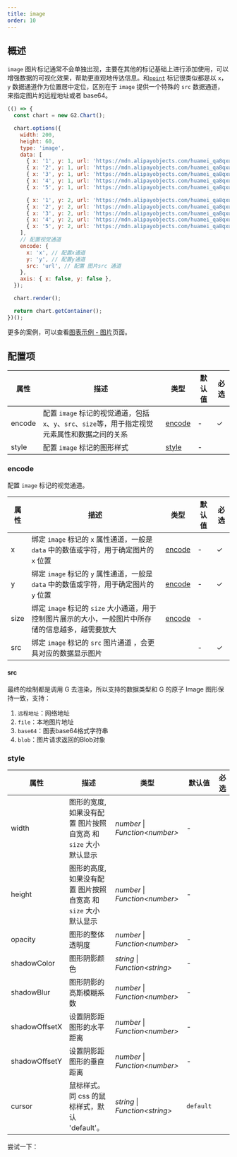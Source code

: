 ```yaml
---
title: image
order: 10
---
```


## 概述

`image` 图片标记通常不会单独出现，主要在其他的标记基础上进行添加使用，可以增强数据的可视化效果，帮助更直观地传达信息。和[`point`](/manual/core/mark/point) 标记很类似都是以 `x`，`y` 数据通道作为位置居中定位，区别在于 `image` 提供一个特殊的 `src` 数据通道，来指定图片的远程地址或者 base64。

```js | ob
(() => {
  const chart = new G2.Chart();

  chart.options({
    width: 200,
    height: 60,
    type: 'image',
    data: [
      { x: '1', y: 1, url: 'https://mdn.alipayobjects.com/huamei_qa8qxu/afts/img/A*TRZHTaTeWfEAAAAAAAAAAAAAemJ7AQ/original' },
      { x: '2', y: 1, url: 'https://mdn.alipayobjects.com/huamei_qa8qxu/afts/img/A*TRZHTaTeWfEAAAAAAAAAAAAAemJ7AQ/original' },
      { x: '3', y: 1, url: 'https://mdn.alipayobjects.com/huamei_qa8qxu/afts/img/A*TRZHTaTeWfEAAAAAAAAAAAAAemJ7AQ/original' },
      { x: '4', y: 1, url: 'https://mdn.alipayobjects.com/huamei_qa8qxu/afts/img/A*qCegRabhuUIAAAAAAAAAAAAAemJ7AQ/original' },
      { x: '5', y: 1, url: 'https://mdn.alipayobjects.com/huamei_qa8qxu/afts/img/A*GNP1RLFfQV0AAAAAAAAAAAAAemJ7AQ/original' },

      { x: '1', y: 2, url: 'https://mdn.alipayobjects.com/huamei_qa8qxu/afts/img/A*TRZHTaTeWfEAAAAAAAAAAAAAemJ7AQ/original' },
      { x: '2', y: 2, url: 'https://mdn.alipayobjects.com/huamei_qa8qxu/afts/img/A*TRZHTaTeWfEAAAAAAAAAAAAAemJ7AQ/original' },
      { x: '3', y: 2, url: 'https://mdn.alipayobjects.com/huamei_qa8qxu/afts/img/A*qCegRabhuUIAAAAAAAAAAAAAemJ7AQ/original' },
      { x: '4', y: 2, url: 'https://mdn.alipayobjects.com/huamei_qa8qxu/afts/img/A*GNP1RLFfQV0AAAAAAAAAAAAAemJ7AQ/original' },
      { x: '5', y: 2, url: 'https://mdn.alipayobjects.com/huamei_qa8qxu/afts/img/A*GNP1RLFfQV0AAAAAAAAAAAAAemJ7AQ/original' },
    ],
    // 配置视觉通道
    encode: {
      x: 'x', // 配置x通道
      y: 'y', // 配置y通道
      src: 'url', // 配置 图片src 通道
    },
    axis: { x: false, y: false },  
  });

  chart.render();

  return chart.getContainer();
})();
```

更多的案例，可以查看[图表示例 - 图片](/examples#general-image)页面。

## 配置项

| 属性       | 描述                                                                                               | 类型                      | 默认值                 | 必选 |
| ---------- | -------------------------------------------------------------------------------------------------- | ------------------------- | ---------------------- | ---- |
| encode     | 配置 `image` 标记的视觉通道，包括`x`、`y`、`src`、`size`等，用于指定视觉元素属性和数据之间的关系 | [encode](#encode)         | -                      | ✓    |
| style      | 配置 `image` 标记的图形样式                                                                         | [style](#style)           | -                      |      |

### encode

配置 `image` 标记的视觉通道。

| 属性  | 描述                                                                                                                                        | 类型                          | 默认值 | 必选 |
| ----- | ------------------------------------------------------------------------------------------------------------------------------------------- | ----------------------------- | ------ | ---- |
| x     | 绑定 `image` 标记的 `x` 属性通道，一般是 `data` 中的数值或字符，用于确定图片的 `x` 位置                                                   | [encode](/manual/core/encode) | -      | ✓    |
| y     | 绑定 `image` 标记的 `y` 属性通道，一般是 `data` 中的数值或字符，用于确定图片的 `y` 位置                                              | [encode](/manual/core/encode) | -      | ✓   |
| size  | 绑定 `image` 标记的 `size` 大小通道，用于控制图片展示的大小，一般图片中所存储的信息越多，越需要放大 | [encode](/manual/core/encode) | -      |      |
| src   | 绑定 `image` 标记的 `src` 图片通道 ，会更具对应的数据显示图片            |            | - |   ✓   |

#### src

最终的绘制都是调用 G 去渲染，所以支持的数据类型和 G 的原子 Image 图形保持一致，支持：

1. `远程地址`：网络地址
2. `file`：本地图片地址
3. `base64`：图表base64格式字符串
4. `blob`：图片请求返回的Blob对象

### style

| 属性            | 描述                                           | 类型                 | 默认值      | 必选  |
|----------------|------------------------------------------------|---------------------|------------|-------|
| width          | 图形的宽度, 如果没有配置 图片按照 自宽高 和 `size` 大小 默认显示          | _number_ \| _Function\<number\>_              |   -        |       |
| height         | 图形的高度, 如果没有配置 图片按照 自宽高 和 `size` 大小 默认显示          | _number_ \| _Function\<number\>_              |   -        |       |
| opacity        | 图形的整体透明度                                   | _number_ \| _Function\<number\>_              |   -        |       |
| shadowColor    | 图形阴影颜色                                      | _string_ \| _Function\<string\>_              |   -        |       |
| shadowBlur     | 图形阴影的高斯模糊系数                              | _number_ \| _Function\<number\>_              |   -        |       |
| shadowOffsetX  | 设置阴影距图形的水平距离                            | _number_ \| _Function\<number\>_              |   -        |       |
| shadowOffsetY  | 设置阴影距图形的垂直距离                            | _number_ \| _Function\<number\>_              |   -        |       |
| cursor         | 鼠标样式。同 css 的鼠标样式，默认 'default'。        | _string_ \| _Function\<string\>_              |   `default`|       |

尝试一下：

<Playground path="style/general/image/demo/contributor.ts" rid="image-style"></playground>
